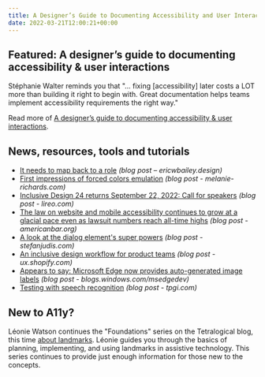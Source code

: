 ```yaml
---
title: A Designer’s Guide to Documenting Accessibility and User Interactions
date: 2022-03-21T12:00:21+00:00
---
```


## Featured: A designer’s guide to documenting accessibility & user interactions

Stéphanie Walter reminds you that "... fixing [accessibility] later costs a LOT more than building it right to begin with. Great documentation helps teams implement accessibility requirements the right way."

Read more of [A designer’s guide to documenting accessibility & user interactions](https://stephaniewalter.design/blog/a-designers-guide-to-documenting-accessibility-user-interactions/).

## News, resources, tools and tutorials

- [It needs to map back to a role](https://ericwbailey.design/writing/it-needs-to-map-back-to-a-role/) *(blog post – ericwbailey.design)*
- [First impressions of forced colors emulation](https://melanie-richards.com/blog/forced-colors-emulation/) _(blog post - melanie-richards.com)_
- [Inclusive Design 24 returns September 22, 2022: Call for speakers](https://www.lireo.com/inclusive-design-24-returns-september-22-2022-call-for-speakers/) *(blog post - lireo.com)*
- [The law on website and mobile accessibility continues to grow at a glacial pace even as lawsuit numbers reach all-time highs](https://www.americanbar.org/groups/law_practice/publications/law_practice_magazine/2022/jf22/vu-launey-egan/) *(blog post - americanbar.org)*
- [A look at the dialog element's super powers](https://www.stefanjudis.com/blog/a-look-at-the-dialog-elements-super-powers/) *(blog post - stefanjudis.com)*
- [An inclusive design workflow for product teams](https://ux.shopify.com/an-inclusive-design-workflow-for-product-teams-1ccd076e23ce) *(blog post - ux.shopify.com)*
- [Appears to say: Microsoft Edge now provides auto-generated image labels](https://blogs.windows.com/msedgedev/2022/03/17/appears-to-say-microsoft-edge-auto-generated-image-labels/) *(blog post - blogs.windows.com/msedgedev)*
- [Testing with speech recognition](https://www.tpgi.com/testing-with-speech-recognition/) *(blog post - tpgi.com)*

## New to A11y?

Léonie Watson continues the "Foundations" series on the Tetralogical blog, this time [about landmarks](https://tetralogical.com/blog/2022/03/18/landmarks/). Léonie guides you through the basics of planning, implementing, and using landmarks in assistive technology. This series continues to provide just enough information for those new to the concepts.
